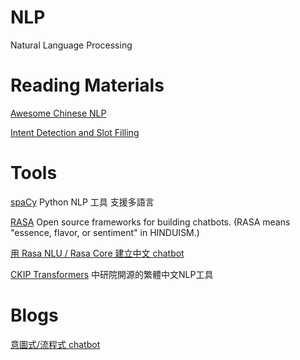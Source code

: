 # NLP
Natural Language Processing

# Reading Materials
[Awesome Chinese NLP](https://github.com/crownpku/awesome-chinese-nlp)

[Intent Detection and Slot Filling](https://github.com/sebastianruder/NLP-progress/blob/master/english/intent_detection_slot_filling.md)

# Tools

[spaCy](https://spacy.io/)
Python NLP 工具 支援多語言

[RASA](https://github.com/RasaHQ/rasa)
Open source frameworks for building chatbots.
(RASA means "essence, flavor, or sentiment" in HINDUISM.)

[用 Rasa NLU / Rasa Core 建立中文 chatbot](https://sean22492249.medium.com/%E5%88%A9%E7%94%A8-rasa-nlu-rasa-core-%E4%BE%86%E5%BB%BA%E7%AB%8B%E4%B8%AD%E6%96%87%E7%9A%84-chatbot-aa65436efa5f)

[CKIP Transformers](https://github.com/ckiplab/ckip-transformers)
中研院開源的繁體中文NLP工具

# Blogs

[意圖式/流程式 chatbot](https://medium.com/botbonnie/nlp-%E9%97%9C%E6%96%BC%E6%84%8F%E5%9C%96%E5%BC%8F-intent-based-%E8%B7%9F%E6%B5%81%E7%A8%8B%E5%BC%8F-flow-based-chatbot-1555fbfc322c)

